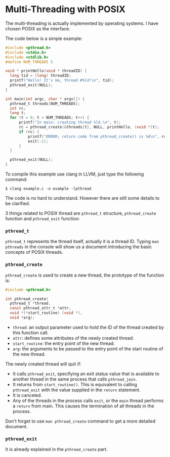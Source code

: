 # Multi-Threading with POSIX

The multi-threading is actually implemented by operating systems. I have chosen POSIX as the interface.

The code below is a simple example:

  ```c
#include <pthread.h>
#include <stdio.h>
#include <stdlib.h>
#define NUM_THREADS 5

void * printHello(void * threadID) {
    long tid = (long) threadID;
    printf("Hello! It's me, thread #%ld!\n", tid);
    pthread_exit(NULL);
}

int main(int argc, char * argv[]) {
    pthread_t threads[NUM_THREADS];
    int rc;
    long t;
    for (t = 0; t < NUM_THREADS; t++) {
        printf("In main: creating thread %ld.\n", t);
        rc = pthread_create(&threads[t], NULL, printHello, (void *)t);
        if (rc) {
            printf("ERROR; return code from pthread_create() is %d\n", rc);
            exit(-1);
        }
    }

    pthread_exit(NULL);
}
  ```

To compile this example use clang in LLVM, just type the following command:

  ```console
$ clang example.c -o example -lpthread
  ```

The code is no hard to understand. However there are still some details to be clarified.

3 things related to POSIX thread are `pthread_t` structure, `pthread_create` function and `pthread_exit` function:

### `pthread_t`

`pthread_t` represents the thread itself, actually it is a thread ID. Typing `man pthreads` in the console will show us a document introducing the basic concepts of POSIX threads.

### `pthread_create`

`pthread_create` is used to create a new thread, the prototype of the function is:

  ```c
#include <pthread.h>

int pthread_create(
    pthread_t *thread,
    const pthread_attr_t *attr,
    void *(*start_routine) (void *),
    void *arg);
  ```

  * `thread`: an output parameter used to hold the ID of the thread created by this function call.
  * `attr`: defines some attributes of the newly created thread.
  * `start_routine`: the entry point of the new thread.
  * `arg`: the arguments to be passed to the entry point of the start routine of the new thread.

The newly created thread will quit if:

  * It calls `pthread_exit`, specifying an exit status value that is available to another thread in the same process that calls `pthread_join`.
  * It returns from `start_routine()`. This is equivalent to calling `pthread_exit` with the value supplied in the `return` statement.
  * It is canceled.
  * Any of the threads in the process calls `exit`, or the `main` thread performs a `return` from main. This causes the termination of all threads in the process.

Don't forget to use `man pthread_create` command to get a more detailed document.

### `pthread_exit`

It is already explained in the `pthread_create` part.
